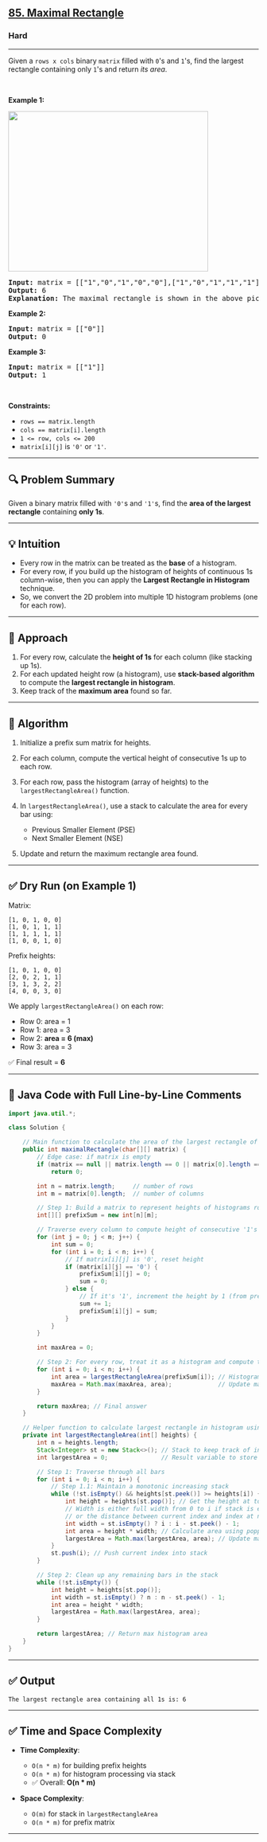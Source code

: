 <h2><a href="https://leetcode.com/problems/maximal-rectangle">85. Maximal Rectangle</a></h2><h3>Hard</h3><hr><p>Given a <code>rows x cols</code>&nbsp;binary <code>matrix</code> filled with <code>0</code>&#39;s and <code>1</code>&#39;s, find the largest rectangle containing only <code>1</code>&#39;s and return <em>its area</em>.</p>

<p>&nbsp;</p>
<p><strong class="example">Example 1:</strong></p>
<img alt="" src="https://assets.leetcode.com/uploads/2020/09/14/maximal.jpg" style="width: 402px; height: 322px;" />
<pre>
<strong>Input:</strong> matrix = [[&quot;1&quot;,&quot;0&quot;,&quot;1&quot;,&quot;0&quot;,&quot;0&quot;],[&quot;1&quot;,&quot;0&quot;,&quot;1&quot;,&quot;1&quot;,&quot;1&quot;],[&quot;1&quot;,&quot;1&quot;,&quot;1&quot;,&quot;1&quot;,&quot;1&quot;],[&quot;1&quot;,&quot;0&quot;,&quot;0&quot;,&quot;1&quot;,&quot;0&quot;]]
<strong>Output:</strong> 6
<strong>Explanation:</strong> The maximal rectangle is shown in the above picture.
</pre>

<p><strong class="example">Example 2:</strong></p>

<pre>
<strong>Input:</strong> matrix = [[&quot;0&quot;]]
<strong>Output:</strong> 0
</pre>

<p><strong class="example">Example 3:</strong></p>

<pre>
<strong>Input:</strong> matrix = [[&quot;1&quot;]]
<strong>Output:</strong> 1
</pre>

<p>&nbsp;</p>
<p><strong>Constraints:</strong></p>

<ul>
	<li><code>rows == matrix.length</code></li>
	<li><code>cols == matrix[i].length</code></li>
	<li><code>1 &lt;= row, cols &lt;= 200</code></li>
	<li><code>matrix[i][j]</code> is <code>&#39;0&#39;</code> or <code>&#39;1&#39;</code>.</li>
</ul>



---

## 🔍 Problem Summary

Given a binary matrix filled with `'0'`s and `'1'`s, find the **area of the largest rectangle** containing **only 1s**.

---

## 💡 Intuition

* Every row in the matrix can be treated as the **base** of a histogram.
* For every row, if you build up the histogram of heights of continuous 1s column-wise, then you can apply the **Largest Rectangle in Histogram** technique.
* So, we convert the 2D problem into multiple 1D histogram problems (one for each row).

---

## 🧠 Approach

1. For every row, calculate the **height of 1s** for each column (like stacking up 1s).
2. For each updated height row (a histogram), use **stack-based algorithm** to compute the **largest rectangle in histogram**.
3. Keep track of the **maximum area** found so far.

---

## 🧮 Algorithm

1. Initialize a prefix sum matrix for heights.
2. For each column, compute the vertical height of consecutive 1s up to each row.
3. For each row, pass the histogram (array of heights) to the `largestRectangleArea()` function.
4. In `largestRectangleArea()`, use a stack to calculate the area for every bar using:

   * Previous Smaller Element (PSE)
   * Next Smaller Element (NSE)
5. Update and return the maximum rectangle area found.

---

## ✅ Dry Run (on Example 1)

Matrix:

```
[1, 0, 1, 0, 0]  
[1, 0, 1, 1, 1]  
[1, 1, 1, 1, 1]  
[1, 0, 0, 1, 0]
```

Prefix heights:

```
[1, 0, 1, 0, 0]  
[2, 0, 2, 1, 1]  
[3, 1, 3, 2, 2]  
[4, 0, 0, 3, 0]
```

We apply `largestRectangleArea()` on each row:

* Row 0: area = 1
* Row 1: area = 3
* Row 2: **area = 6 (max)**
* Row 3: area = 3

✅ Final result = **6**

---

## 🧾 Java Code with Full Line-by-Line Comments

```java
import java.util.*;

class Solution {

    // Main function to calculate the area of the largest rectangle of 1s
    public int maximalRectangle(char[][] matrix) {
        // Edge case: if matrix is empty
        if (matrix == null || matrix.length == 0 || matrix[0].length == 0)
            return 0;

        int n = matrix.length;     // number of rows
        int m = matrix[0].length;  // number of columns

        // Step 1: Build a matrix to represent heights of histograms row by row
        int[][] prefixSum = new int[n][m];

        // Traverse every column to compute height of consecutive '1's from top to bottom
        for (int j = 0; j < m; j++) {
            int sum = 0;
            for (int i = 0; i < n; i++) {
                // If matrix[i][j] is '0', reset height
                if (matrix[i][j] == '0') {
                    prefixSum[i][j] = 0;
                    sum = 0;
                } else {
                    // If it's '1', increment the height by 1 (from previous row)
                    sum += 1;
                    prefixSum[i][j] = sum;
                }
            }
        }

        int maxArea = 0;

        // Step 2: For every row, treat it as a histogram and compute the largest rectangle
        for (int i = 0; i < n; i++) {
            int area = largestRectangleArea(prefixSum[i]); // Histogram area of current row
            maxArea = Math.max(maxArea, area);             // Update max area if needed
        }

        return maxArea; // Final answer
    }

    // Helper function to calculate largest rectangle in histogram using stack
    private int largestRectangleArea(int[] heights) {
        int n = heights.length;
        Stack<Integer> st = new Stack<>(); // Stack to keep track of indices
        int largestArea = 0;               // Result variable to store maximum area

        // Step 1: Traverse through all bars
        for (int i = 0; i < n; i++) {
            // Step 1.1: Maintain a monotonic increasing stack
            while (!st.isEmpty() && heights[st.peek()] >= heights[i]) {
                int height = heights[st.pop()]; // Get the height at top of stack
                // Width is either full width from 0 to i if stack is empty,
                // or the distance between current index and index at new top of stack
                int width = st.isEmpty() ? i : i - st.peek() - 1;
                int area = height * width; // Calculate area using popped height
                largestArea = Math.max(largestArea, area); // Update max area
            }
            st.push(i); // Push current index into stack
        }

        // Step 2: Clean up any remaining bars in the stack
        while (!st.isEmpty()) {
            int height = heights[st.pop()];
            int width = st.isEmpty() ? n : n - st.peek() - 1;
            int area = height * width;
            largestArea = Math.max(largestArea, area);
        }

        return largestArea; // Return max histogram area
    }
}

```

---

## ✅ Output

```
The largest rectangle area containing all 1s is: 6
```

---

## ✅ Time and Space Complexity

* **Time Complexity**:

  * `O(n * m)` for building prefix heights
  * `O(n * m)` for histogram processing via stack
  * ✅ Overall: **O(n \* m)**

* **Space Complexity**:

  * `O(m)` for stack in `largestRectangleArea`
  * `O(n * m)` for prefix matrix

---
